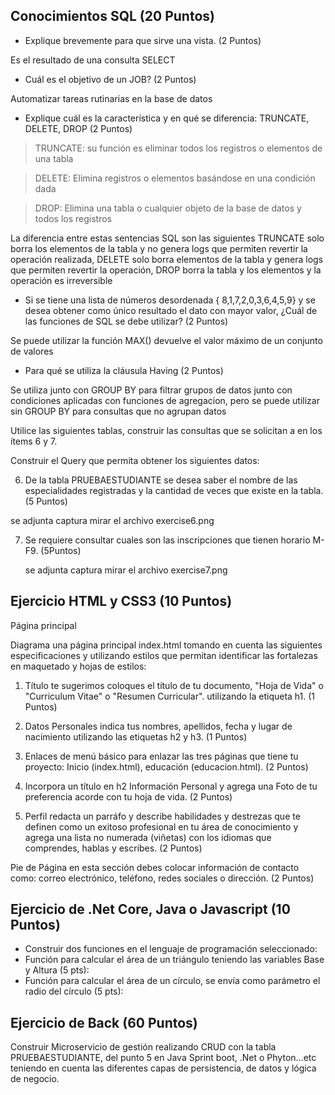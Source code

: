 ## Conocimientos SQL (20 Puntos)

- Explique brevemente para que sirve una vista. (2 Puntos)

Es el resultado de una consulta SELECT

- Cuál es el objetivo de un JOB? (2 Puntos)

Automatizar tareas rutinarias en la base de datos



- Explique cuál es la característica y en qué se diferencia: TRUNCATE, DELETE, DROP (2 Puntos)



> TRUNCATE: su función es eliminar todos los registros o elementos de una tabla

> DELETE: Elimina registros o elementos basándose en una condición dada

> DROP: Elimina una tabla o cualquier objeto de la base de datos y todos los registros

La diferencia entre estas sentencias SQL son las siguientes TRUNCATE solo borra los elementos de la tabla y no genera logs que permiten revertir la operación realizada, DELETE solo borra elementos de la tabla y genera logs que permiten revertir la operación, DROP borra la tabla y los elementos y la operación es irreversible



- Si se tiene una lista de números desordenada { 8,1,7,2,0,3,6,4,5,9} y se desea obtener como único resultado el dato con mayor valor, ¿Cuál de las funciones de SQL se debe utilizar? (2 Puntos)

Se puede utilizar la función MAX() devuelve el valor máximo  de un conjunto de valores


- Para qué se utiliza la cláusula Having (2 Puntos)

Se utiliza junto con GROUP BY para filtrar grupos de datos junto con condiciones aplicadas con funciones de agregacion, pero se puede utilizar sin GROUP BY para consultas que no agrupan datos



Utilice las siguientes tablas, construir las consultas que se solicitan a en los ítems 6 y 7.

Construir el Query que permita obtener los siguientes datos:

6. De la tabla PRUEBAESTUDIANTE se desea saber el nombre de las especialidades registradas y la cantidad de veces que existe en la tabla. (5 Puntos)

se adjunta captura mirar el archivo exercise6.png

7. Se requiere consultar cuales son las inscripciones que tienen horario M-F9. (5Puntos)

   se adjunta captura mirar el archivo exercise7.png

## Ejercicio HTML y CSS3 (10 Puntos)



Página principal

Diagrama una página principal index.html tomando en cuenta las siguientes especificaciones y utilizando estilos que permitan identificar las fortalezas en maquetado y hojas de estilos:



1. Título te sugerimos coloques el título de tu documento, "Hoja de Vida" o "Curriculum Vitae" o "Resumen Curricular". utilizando la etiqueta h1. (1 Puntos)



2. Datos Personales indica tus nombres, apellidos, fecha y lugar de nacimiento utilizando las etiquetas h2 y h3. (1 Puntos)



3. Enlaces de menú básico para enlazar las tres páginas que tiene tu proyecto: Inicio (index.html), educación (educacion.html). (2 Puntos)



4. Incorpora un título en h2 Información Personal y agrega una Foto de tu preferencia acorde con tu hoja de vida. (2 Puntos)



5. Perfil redacta un parráfo y describe habilidades y destrezas que te definen como un exitoso profesional en tu área de conocimiento y agrega una lista no numerada (viñetas) con los idiomas que comprendes, hablas y escribes. (2 Puntos)



Pie de Página en esta sección debes colocar información de contacto como: correo electrónico, teléfono, redes sociales o dirección. (2 Puntos) 


## Ejercicio de .Net Core, Java o Javascript (10 Puntos)



- Construir dos funciones en el lenguaje de programación seleccionado:
- Función para calcular el área de un triángulo teniendo las variables Base y Altura (5 pts):
- Función para calcular el área de un círculo, se envía como parámetro el radio del círculo (5 pts): 



## Ejercicio de Back (60 Puntos)



Construir Microservicio de gestión realizando CRUD con la tabla PRUEBAESTUDIANTE, del punto 5  en Java Sprint boot, .Net o Phyton...etc teniendo en cuenta las diferentes capas de persistencia, de datos y lógica de negocio. 

 
 

